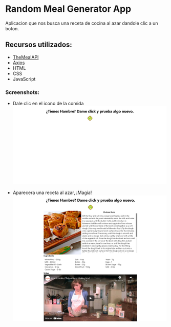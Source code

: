 # Random Meal Generator App

Aplicacion que nos busca una receta de cocina al azar dandole clic a un boton.

## **Recursos utilizados**:

- [TheMealAPI](https://www.themealdb.com "theMealAPI")
- [Axios](https://www.npmjs.com/package/axios "Axios")
- HTML
- CSS
- JavaScript

### **Screenshots**:

- Dale clic en el icono de la comida
  ![Screen 1](screen1.png)

- Aparecera una receta al azar, ¡Magia!
  ![Screen 2](screen2.png)
